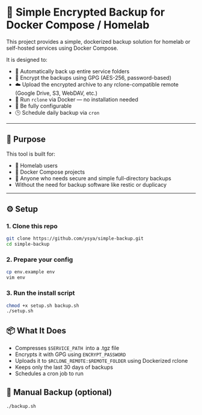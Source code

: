 # 🔐 Simple Encrypted Backup for Docker Compose / Homelab

This project provides a simple, dockerized backup solution for homelab or self-hosted services using Docker Compose.

It is designed to:

- 🔄 Automatically back up entire service folders
- 🔐 Encrypt the backups using GPG (AES-256, password-based)
- ☁️ Upload the encrypted archive to any rclone-compatible remote (Google Drive, S3, WebDAV, etc.)
- 🐳 Run `rclone` via Docker — no installation needed
- 🧩 Be fully configurable
- 🕒 Schedule daily backup via `cron`

---

## 🎯 Purpose

This tool is built for:

- 🏡 Homelab users
- 🐳 Docker Compose projects
- 💾 Anyone who needs secure and simple full-directory backups
- Without the need for backup software like restic or duplicacy

---

## ⚙️ Setup

### 1. Clone this repo

```bash
git clone https://github.com/ysya/simple-backup.git
cd simple-backup
```

### 2. Prepare your config
```bash
cp env.example env
vim env
```

### 3. Run the install script
```bash
chmod +x setup.sh backup.sh
./setup.sh
```

## 📦 What It Does
- Compresses `$SERVICE_PATH `into a .tgz file
- Encrypts it with GPG using `ENCRYPT_PASSWORD`
- Uploads it to `$RCLONE_REMOTE:$REMOTE_FOLDER` using Dockerized rclone
- Keeps only the last 30 days of backups
- Schedules a cron job to run

## 💬 Manual Backup (optional)
```bash
./backup.sh
```